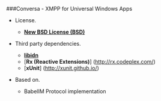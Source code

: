 ###Conversa - XMPP for Universal Windows Apps

* License.
    * [**New BSD License (BSD)**](https://github.com/carlosga/conversa/blob/master/LICENSE)

* Third party dependencies.

    * [**libidn**](http://www.gnu.org/software/libidn/)
	* [**Rx (Reactive Extensions)**] (http://rx.codeplex.com/)
	* [**xUnit**] (http://xunit.github.io/)

* Based on.
	* BabelIM Protocol implementation
